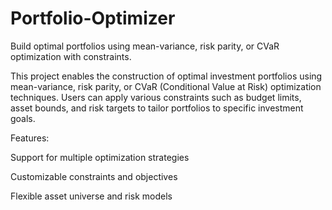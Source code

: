 # Portfolio-Optimizer
Build optimal portfolios using mean-variance, risk parity, or CVaR optimization with constraints.

This project enables the construction of optimal investment portfolios using mean-variance, risk parity, or CVaR (Conditional Value at Risk) optimization techniques. Users can apply various constraints such as budget limits, asset bounds, and risk targets to tailor portfolios to specific investment goals.

Features:

Support for multiple optimization strategies

Customizable constraints and objectives

Flexible asset universe and risk models

